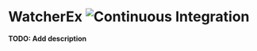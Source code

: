 # WatcherEx ![Continuous Integration](https://github.com/lcpojr/watcher_ex/workflows/Continuous%20Integration/badge.svg)

**TODO: Add description**

